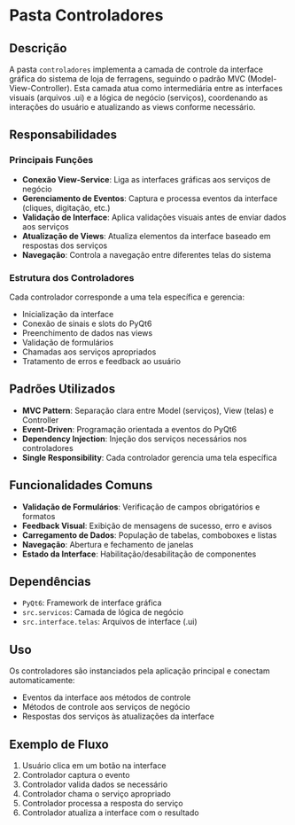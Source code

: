 # Pasta Controladores

## Descrição

A pasta `controladores` implementa a camada de controle da interface gráfica do sistema de loja de ferragens, seguindo o padrão MVC (Model-View-Controller). Esta camada atua como intermediária entre as interfaces visuais (arquivos .ui) e a lógica de negócio (serviços), coordenando as interações do usuário e atualizando as views conforme necessário.

## Responsabilidades

### Principais Funções

- **Conexão View-Service**: Liga as interfaces gráficas aos serviços de negócio
- **Gerenciamento de Eventos**: Captura e processa eventos da interface (cliques, digitação, etc.)
- **Validação de Interface**: Aplica validações visuais antes de enviar dados aos serviços
- **Atualização de Views**: Atualiza elementos da interface baseado em respostas dos serviços
- **Navegação**: Controla a navegação entre diferentes telas do sistema

### Estrutura dos Controladores

Cada controlador corresponde a uma tela específica e gerencia:

- Inicialização da interface
- Conexão de sinais e slots do PyQt6
- Preenchimento de dados nas views
- Validação de formulários
- Chamadas aos serviços apropriados
- Tratamento de erros e feedback ao usuário

## Padrões Utilizados

- **MVC Pattern**: Separação clara entre Model (serviços), View (telas) e Controller
- **Event-Driven**: Programação orientada a eventos do PyQt6
- **Dependency Injection**: Injeção dos serviços necessários nos controladores
- **Single Responsibility**: Cada controlador gerencia uma tela específica

## Funcionalidades Comuns

- **Validação de Formulários**: Verificação de campos obrigatórios e formatos
- **Feedback Visual**: Exibição de mensagens de sucesso, erro e avisos
- **Carregamento de Dados**: População de tabelas, comboboxes e listas
- **Navegação**: Abertura e fechamento de janelas
- **Estado da Interface**: Habilitação/desabilitação de componentes

## Dependências

- `PyQt6`: Framework de interface gráfica
- `src.servicos`: Camada de lógica de negócio
- `src.interface.telas`: Arquivos de interface (.ui)

## Uso

Os controladores são instanciados pela aplicação principal e conectam automaticamente:

- Eventos da interface aos métodos de controle
- Métodos de controle aos serviços de negócio
- Respostas dos serviços às atualizações da interface

## Exemplo de Fluxo

1. Usuário clica em um botão na interface
2. Controlador captura o evento
3. Controlador valida dados se necessário
4. Controlador chama o serviço apropriado
5. Controlador processa a resposta do serviço
6. Controlador atualiza a interface com o resultado
